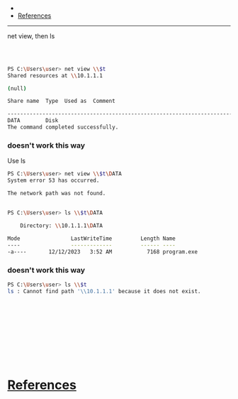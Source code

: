 - 
- [References](#references)

-------------------------------------------

net view, then ls

## 
```sh

```

## 
```sh
PS C:\Users\user> net view \\$t
Shared resources at \\10.1.1.1

(null)

Share name  Type  Used as  Comment

-------------------------------------------------------------------------------
DATA        Disk
The command completed successfully.
```

### doesn't work this way
Use ls
```sh
PS C:\Users\user> net view \\$t\DATA
System error 53 has occurred.

The network path was not found.
```

## 
```sh
PS C:\Users\user> ls \\$t\DATA

    Directory: \\10.1.1.1\DATA

Mode                LastWriteTime         Length Name
----                -------------         ------ ----
-a----       12/12/2023   3:52 AM           7168 program.exe
```

### doesn't work this way
```sh
PS C:\Users\user> ls \\$t
ls : Cannot find path '\\10.1.1.1' because it does not exist.
```

## 
```sh

```

## 
```sh

```

## 
```sh

```

## 
```sh

```

## 
```sh

```

# [References](#references-1)

